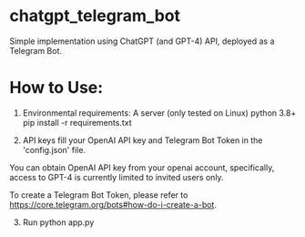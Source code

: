# chatgpt_telegram_bot
Simple implementation using ChatGPT (and GPT-4) API, deployed as a Telegram Bot.

# How to Use:
1. Environmental requirements:
    A server (only tested on Linux)
    python 3.8+
    pip install -r requirements.txt

2. API keys
  fill your OpenAI API key and Telegram Bot Token in the 'config.json' file.
  
  You can obtain OpenAI API key from your openai account, specifically, access to GPT-4 is currently limited to invited users only.
  
  To create a Telegram Bot Token, please refer to https://core.telegram.org/bots#how-do-i-create-a-bot.
  
3. Run
  python app.py
